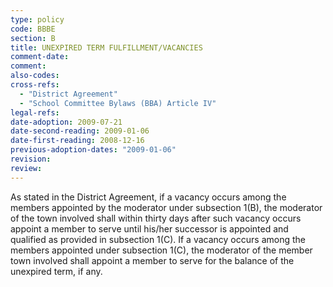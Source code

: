 ```yaml
---
type: policy
code: BBBE
section: B
title: UNEXPIRED TERM FULFILLMENT/VACANCIES
comment-date:
comment:
also-codes:
cross-refs:
  - "District Agreement"
  - "School Committee Bylaws (BBA) Article IV"
legal-refs:
date-adoption: 2009-07-21
date-second-reading: 2009-01-06
date-first-reading: 2008-12-16
previous-adoption-dates: "2009-01-06"
revision: 
review: 
---
```


As stated in the District Agreement, if a vacancy occurs among the members appointed by the moderator under subsection 1(B), the moderator of the town involved shall within thirty days after such vacancy occurs appoint a member to serve until his/her successor is appointed and qualified as provided in subsection 1(C). If a vacancy occurs among the members appointed under subsection 1(C), the moderator of the member town involved shall appoint a member to serve for the balance of the unexpired term, if any.

